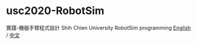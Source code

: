 # usc2020-RobotSim
實踐-機器手臂程式設計
Shih Chien University RobotSim  programming
[English](https://yazelin.github.io/usc2020-RobotSim-/en/index.md) / [中文](https://yazelin.github.io/usc2020-RobotSim-/zh-tw/index.md)

<!--stackedit_data:
eyJoaXN0b3J5IjpbLTE4MTgzNDcxOTRdfQ==
-->
